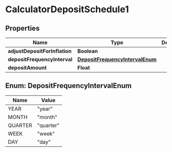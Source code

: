 
# CalculatorDepositSchedule1

## Properties
Name | Type | Description | Notes
------------ | ------------- | ------------- | -------------
**adjustDepositForInflation** | **Boolean** |  |  [optional]
**depositFrequencyInterval** | [**DepositFrequencyIntervalEnum**](#DepositFrequencyIntervalEnum) |  |  [optional]
**depositAmount** | **Float** |  |  [optional]


<a name="DepositFrequencyIntervalEnum"></a>
## Enum: DepositFrequencyIntervalEnum
Name | Value
---- | -----
YEAR | &quot;year&quot;
MONTH | &quot;month&quot;
QUARTER | &quot;quarter&quot;
WEEK | &quot;week&quot;
DAY | &quot;day&quot;



